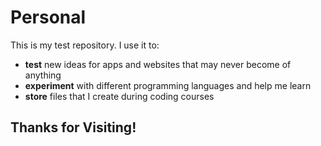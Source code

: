 # Personal
This is my test repository. I use it to:
* **test** new ideas for apps and websites that may never become of anything
* **experiment** with different programming languages and help me learn
* **store** files that I create during coding courses

## Thanks for Visiting!
